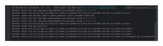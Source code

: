 ![image alt](https://github.com/Muteb-Almoreb/week7_day3/blob/a0b473caefdb5ff50afa2b0868e0a52c84c9f8c7/Week7_day3.png)
